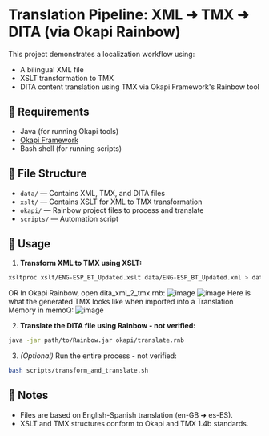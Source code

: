 # Translation Pipeline: XML ➜ TMX ➜ DITA (via Okapi Rainbow)

This project demonstrates a localization workflow using:
- A bilingual XML file
- XSLT transformation to TMX
- DITA content translation using TMX via Okapi Framework's Rainbow tool

## 🔧 Requirements

- Java (for running Okapi tools)
- [Okapi Framework](https://okapiframework.org/)
- Bash shell (for running scripts)

## 📁 File Structure

- `data/` — Contains XML, TMX, and DITA files
- `xslt/` — Contains XSLT for XML to TMX transformation
- `okapi/` — Rainbow project files to process and translate
- `scripts/` — Automation script

## 🚀 Usage

1. **Transform XML to TMX using XSLT:**

```bash
xsltproc xslt/ENG-ESP_BT_Updated.xslt data/ENG-ESP_BT_Updated.xml > data/ENG-ESP_BT_Updated.tmx
```
OR
In Okapi Rainbow, open dita_xml_2_tmx.rnb:
![image](https://github.com/user-attachments/assets/665d9e90-507d-4819-99b0-2d3163f191c4)
![image](https://github.com/user-attachments/assets/72e432da-86aa-49e6-8383-26502ac00f51)
Here is what the generated TMX looks like when imported into a Translation Memory in memoQ:
![image](https://github.com/user-attachments/assets/f02c9bbb-052d-4e4a-b7f6-b062d3c7f679)

2. **Translate the DITA file using Rainbow - not verified:**

```bash
java -jar path/to/Rainbow.jar okapi/translate.rnb
```

3. *(Optional)* Run the entire process - not verified:

```bash
bash scripts/transform_and_translate.sh
```

## 📝 Notes

- Files are based on English-Spanish translation (en-GB ➜ es-ES).
- XSLT and TMX structures conform to Okapi and TMX 1.4b standards.

